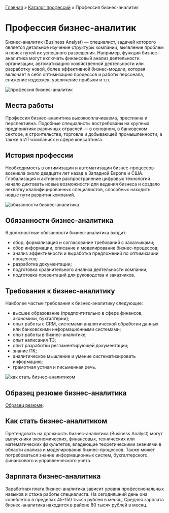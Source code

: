 [Главная](http://enjoy-job.ru/) » [Каталог профессий](http://enjoy-job.ru/professions/) » Профессия бизнес-аналитик





# Профессия бизнес-аналитик

Бизнес-аналитик (Business Analyst) — специалист, задачей которого является детальное изучение структуры компании, выявление проблем и поиск путей их успешного разрешения. Например, функции бизнес-аналитика могут включать финансовый анализ деятельности организации, автоматизацию хозяйственной деятельности или разработку новой, более эффективной бизнес-модели, которая включает в себя оптимизацию процессов и работы персонала, снижение издержек, увеличение прибыли и т.п.

![профессия бизнес-аналитик](http://enjoy-job.ru/wp-content/uploads/2013/12/biznesan1.jpg)

## Места работы

Профессия бизнес-аналитика высокооплачиваема, престижна и перспективна. Подобные специалисты востребованы на крупных предприятиях различных отраслей — в основном, в банковском секторе, в строительстве, торговле и добывающей промышленности, а также в ИТ-компаниях и сфере консалтинга.

## История профессии

Необходимость в оптимизации и автоматизации бизнес-процессов возникла около двадцати лет назад в Западной Европе и США. Глобализация и активное распространение цифровых технологий начало диктовать новые возможности для ведения бизнеса и создало нехватку квалифицированных специалистов, способных находить новые пути развития компаний.

![обязанности бизнес-аналитика](http://enjoy-job.ru/wp-content/uploads/2013/12/biznesan2.jpg)

## Обязанности бизнес-аналитика

В должностные обязанности бизнес-аналитика входит:

- сбор, формализация и согласование требований с заказчиками;
- сбор информации, описание и моделирование бизнес-процессов;
- анализ эффективности и выработка предложений по оптимизации процессов;
- разработка документации;
- подготовка сравнительного анализа деятельности компании;
- подготовка презентаций для руководства и заказчиков.

## Требования к бизнес-аналитику

Наиболее частые требования к бизнес-аналитику следующие:

- высшее образование (предпочтительно в сфере финансов, экономики, бухгалтерии);
- опыт работы с CRM, системами аналитической обработки данных или банковскими информационными системами;
- опыт работы в бизнес-аналитике;
- опыт написания ТЗ;
- опыт разработки регламентирующей документации;
- знание ПК;
- аналитическое мышление и умение систематизировать информацию;
- грамотная устная и письменная речь.

![как стать бизнес-аналитиком](http://enjoy-job.ru/wp-content/uploads/2013/12/biznesan3.jpg)

## Образец резюме бизнес-аналитика

[Образец резюме](http://enjoy-job.ru/professions/biznes-analitik/obrazets-rezume/).

## Как стать бизнес-аналитиком

Претендовать на должность бизнес-аналитика (Business Analyst) могут выпускники экономических, финансовых, технических или математических факультетов, владеющие теоретическими знаниями в области анализа и моделирования бизнес-процессов. Также может потребоваться знание информационных систем, бухгалтерского, финансового и управленческого учета.

## Зарплата бизнес-аналитика

Заработная плата бизнес-аналитика зависит уровня профессиональных навыков и стажа работы специалиста. На сегодняшний день она колеблется в пределах 45-150 тысяч рублей в месяц. Средняя зарплата бизнес-аналитика находится в районе 80 тысяч рублей в месяц.